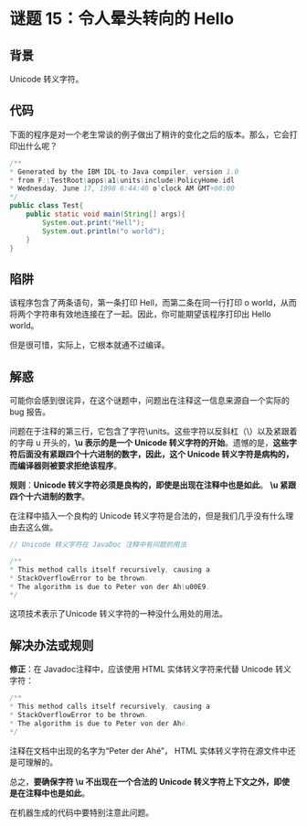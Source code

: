 # 谜题 15：令人晕头转向的 Hello  

## 背景

Unicode 转义字符。

## 代码

下面的程序是对一个老生常谈的例子做出了稍许的变化之后的版本。那么，它会打印出什么呢？  

```java
/**
* Generated by the IBM IDL-to-Java compiler, version 1.0
* from F:\TestRoot\apps\a1\units\include\PolicyHome.idl
* Wednesday, June 17, 1998 6:44:40 o’clock AM GMT+00:00
*/
public class Test{
    public static void main(String[] args){
        System.out.print("Hell");
        System.out.println("o world");
    }
}
```

## 陷阱

该程序包含了两条语句，第一条打印 Hell，而第二条在同一行打印 o world，从而将两个字符串有效地连接在了一起。因此，你可能期望该程序打印出 Hello world。

但是很可惜，实际上，它根本就通不过编译。  

## 解惑

可能你会感到很诧异，在这个谜题中，问题出在注释这一信息来源自一个实际的bug 报告。  

问题在于注释的第三行，它包含了字符\units。这些字符以反斜杠（\）以及紧跟着的字母 u 开头的，**\u 表示的是一个 Unicode 转义字符的开始**。遗憾的是，**这些字符后面没有紧跟四个十六进制的数字，因此，这个 Unicode 转义字符是病构的，而编译器则被要求拒绝该程序**。

**规则**：**Unicode 转义字符必须是良构的，即使是出现在注释中也是如此**。  **\u 紧跟四个十六进制的数字**。

在注释中插入一个良构的 Unicode 转义字符是合法的，但是我们几乎没有什么理由去这么做。  

```java
// Unicode 转义字符在 JavaDoc 注释中有问题的用法

/**
* This method calls itself recursively, causing a
* StackOverflowError to be thrown.
* The algorithm is due to Peter von der Ah\u00E9.
*/
```

这项技术表示了Unicode 转义字符的一种没什么用处的用法。  

## 解决办法或规则

**修正**：在 Javadoc注释中，应该使用 HTML 实体转义字符来代替 Unicode 转义字符：  

```java
/**
* This method calls itself recursively, causing a
* StackOverflowError to be thrown.
* The algorithm is due to Peter von der Ahé.
*/
```

注释在文档中出现的名字为“Peter der Ahé”， HTML 实体转义字符在源文件中还是可理解的。  

总之，**要确保字符 \u 不出现在一个合法的 Unicode 转义字符上下文之外，即使是在注释中也是如此**。

在机器生成的代码中要特别注意此问题。  